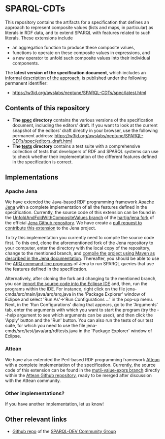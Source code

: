 # SPARQL-CDTs
This repository contains the artifacts for a specification that defines an approach to represent composite values (lists and maps, in particular) as literals in RDF data, and to extend SPARQL with features related to such literals. These extensions include
* an aggregation function to produce these composite values,
* functions to operate on these composite values in expressions, and
* a new operator to unfold such composite values into their individual components.

The **latest version of the specification document**, which includes an [informal description of the approach](https://w3id.org/awslabs/neptune/SPARQL-CDTs/spec/latest.html#description), is published under the following permanent identifier:
* https://w3id.org/awslabs/neptune/SPARQL-CDTs/spec/latest.html

## Contents of this repository
* **The [spec](https://github.com/awslabs/SPARQL-CDTs/tree/main/spec) directory** contains the various versions of the specification document, including the editors' draft. If you want to look at the current snapshot of the editors' draft directly in your browser, use the following permanent address: https://w3id.org/awslabs/neptune/SPARQL-CDTs/spec/editors_draft.html
* **The [tests](https://github.com/awslabs/SPARQL-CDTs/tree/main/tests) directory** contains a test suite with a comprehensive collection of tests that developers of RDF and SPARQL systems can use to check whether their implementation of the different features defined in the specification is correct.

## Implementations
### Apache Jena
We have extended the Java-based RDF programming framework [Apache Jena](https://jena.apache.org/) with a complete implementation of all the features defined in the specification. Currently, the source code of this extension can be found in the [UnfoldAndFoldWithCompositeValues branch](https://github.com/hartig/jena/tree/UnfoldAndFoldWithCompositeValues) of the [hartig/jena fork](https://github.com/hartig/jena/) of the official [Jena Github repository](https://github.com/apache/jena/). We have create a [pull request to contribute this extension](https://github.com/apache/jena/pull/2501) to the Jena project.

To try this implementation you currently need to compile the source code first. To this end, clone the aforementioned fork of the Jena repository to your computer, enter the directory with the local copy of the repository, change to the mentioned branch, and [compile the project using Maven as described in the Jena documentation](https://github.com/apache/jena/blob/main/BUILD.md#build-the-source). Thereafter, you should be able to use the [ARQ command line programs](https://jena.apache.org/documentation/query/cmds.html) of Jena to run SPARQL queries that use the features defined in the specification.

Alternatively, after cloning the fork and changing to the mentioned branch, you can [import the source code into the Eclipse IDE](https://jena.apache.org/tutorials/using_jena_with_eclipse.html) and, then, run the programs within the IDE. For instance, right click on the file jena-cmds/src/main/java/arq/arq.java in the 'Package Explorer' window of Eclipse and select 'Run As'->'Run Configurations ...' in the pop-up menu. Next, in the 'Run Configurations' dialog that appears, go to the 'Arguments' tab, enter the arguments with which you want to start the program (try the --help argument to see which arguments can be used), and then click the 'Apply' button and the 'Run' button. You can also run the tests of our test suite, for which you need to use the file jena-cmds/src/*test*/java/arq/rdftests.java in the 'Package Explorer' window of Eclipse.

### Attean
We have also extended the Perl-based RDF programming framework [Attean](https://github.com/kasei/attean) with a complete implementation of the specification. Currently, the source code of this extension can be found in the [mutli-value-exprs branch](https://github.com/kasei/attean/tree/mutli-value-exprs) directly within the [Attean Github repository](https://github.com/kasei/attean), ready to be merged after discussion with the Attean community.

### Other implementations?
If you have another implementation, let us know!

## Other relevant links
* [Github repo](https://github.com/w3c/sparql-dev/) of the [SPARQL-DEV Community Group](https://www.w3.org/community/sparql-dev/)
